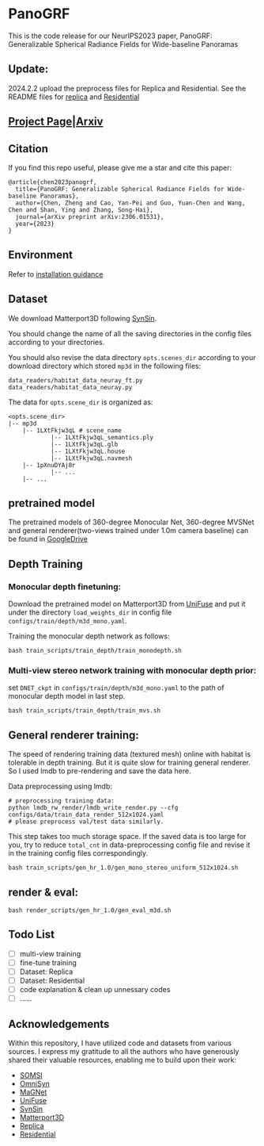 # PanoGRF

This is the code release for our NeurIPS2023 paper, PanoGRF: Generalizable Spherical Radiance Fields for Wide-baseline Panoramas

## Update:
2024.2.2 upload the preprocess files for Replica and Residential. See the README files for [replica](./dataset/replica_make/README.md) and [Residential](./dataset/residential_make/README.md)

## [Project Page](https://thucz.github.io/PanoGRF/)|[Arxiv](https://arxiv.org/abs/2306.01531)

## Citation
If you find this repo useful, please give me a star and cite this paper:
```
@article{chen2023panogrf,
  title={PanoGRF: Generalizable Spherical Radiance Fields for Wide-baseline Panoramas},
  author={Chen, Zheng and Cao, Yan-Pei and Guo, Yuan-Chen and Wang, Chen and Shan, Ying and Zhang, Song-Hai},
  journal={arXiv preprint arXiv:2306.01531},
  year={2023}
}
```

## Environment
Refer to [installation guidance](./docs/install.md)

## Dataset
We download Matterport3D following [SynSin](https://github.com/facebookresearch/synsin/blob/main/MP3D.md).

You should change the name of all the saving directories in the config files according to your directories.

You should also revise the data directory `opts.scenes_dir` according to your download directory which stored `mp3d` in the following files:
```
data_readers/habitat_data_neuray_ft.py
data_readers/habitat_data_neuray.py
```


The data for `opts.scene_dir` is organized as:
```
<opts.scene_dir>
|-- mp3d 
    |-- 1LXtFkjw3qL # scene_name
            |-- 1LXtFkjw3qL_semantics.ply
            |-- 1LXtFkjw3qL.glb
            |-- 1LXtFkjw3qL.house
            |-- 1LXtFkjw3qL.navmesh            
    |-- 1pXnuDYAj8r
            |-- ...
    |-- ...
```
## pretrained model
The pretrained models of 360-degree Monocular Net, 360-degree MVSNet and general renderer(two-views trained under 1.0m camera baseline) can be found in [GoogleDrive](https://drive.google.com/drive/folders/14RTKIsmQVuBc-b_z8f2iCb0cjc6UdVBN?usp=sharing)

## Depth Training
### Monocular depth finetuning:
Download the pretrained model on Matterport3D from [UniFuse](https://github.com/alibaba/UniFuse-Unidirectional-Fusion) and put it under the directory `load_weights_dir` in config file `configs/train/depth/m3d_mono.yaml`.

Training the monocular depth network as follows:
```
bash train_scripts/train_depth/train_monodepth.sh
```
### Multi-view stereo network training with monocular depth prior:
set `DNET_ckpt` in `configs/train/depth/m3d_mono.yaml` to the path of monocular depth model in last step. 
```
bash train_scripts/train_depth/train_mvs.sh
```
## General renderer training:
The speed of rendering training data (textured mesh) online with habitat is tolerable in depth training.
But it is quite slow for training general renderer. So I used lmdb to pre-rendering and save the data here.

Data preprocessing using lmdb: 

```
# preprocessing training data:
python lmdb_rw_render/lmdb_write_render.py --cfg configs/data/train_data_render_512x1024.yaml
# please preprocess val/test data similarly.
```

This step takes too much storage space. If the saved data is too large for you, try to reduce `total_cnt` in data-preprocessing config file and revise it in the training config files correspondingly.

```
bash train_scripts/gen_hr_1.0/gen_mono_stereo_uniform_512x1024.sh
```
## render & eval:
```
bash render_scripts/gen_hr_1.0/gen_eval_m3d.sh
```
## Todo List
- [ ] multi-view training
- [ ] fine-tune training
- [ ] Dataset: Replica
- [ ] Dataset: Residential
- [ ] code explanation & clean up unnessary codes
- [ ] ......

## Acknowledgements
Within this repository, I have utilized code and datasets from various sources. I express my gratitude to all the authors who have generously shared their valuable resources, enabling me to build upon their work:
* [SOMSI](https://github.com/tedyhabtegebrial/SoftOcclusionMSI)
* [OmniSyn](https://github.com/AugmentariumLab/omnisyn)
* [MaGNet](https://github.com/baegwangbin/MaGNet)
* [UniFuse](https://github.com/alibaba/UniFuse-Unidirectional-Fusion)
* [SynSin](https://github.com/facebookresearch/synsin/tree/main/data)
* [Matterport3D](https://niessner.github.io/Matterport/)
* [Replica](https://github.com/facebookresearch/Replica-Dataset)
* [Residential](https://github.com/tedyhabtegebrial/SoftOcclusionMSI)






